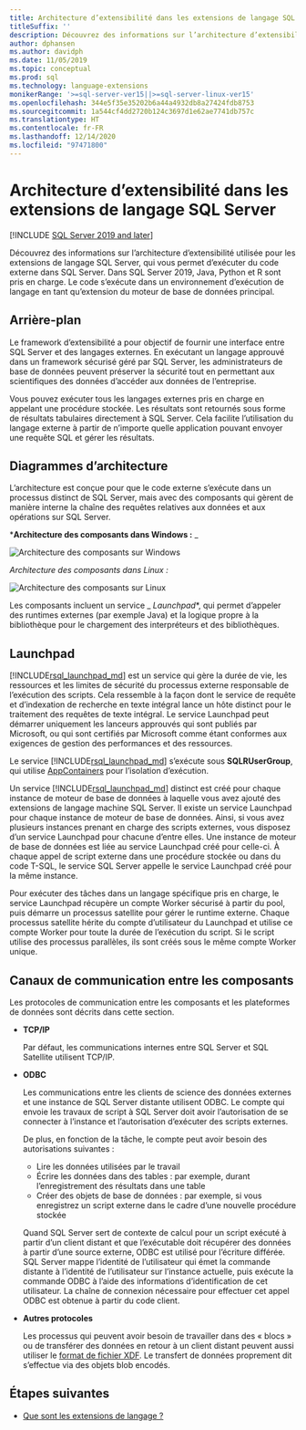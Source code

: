 ```yaml
---
title: Architecture d’extensibilité dans les extensions de langage SQL Server
titleSuffix: ''
description: Découvrez des informations sur l’architecture d’extensibilité utilisée pour les extensions de langage SQL Server, qui vous permet d’exécuter du code externe dans SQL Server. Dans SQL Server 2019, Java, Python et R sont pris en charge. Le code s’exécute dans un environnement d’exécution de langage en tant qu’extension du moteur de base de données principal.
author: dphansen
ms.author: davidph
ms.date: 11/05/2019
ms.topic: conceptual
ms.prod: sql
ms.technology: language-extensions
monikerRange: '>=sql-server-ver15||>=sql-server-linux-ver15'
ms.openlocfilehash: 344e5f35e35202b6a44a4932db8a27424fdb8753
ms.sourcegitcommit: 1a544cf4dd2720b124c3697d1e62ae7741db757c
ms.translationtype: HT
ms.contentlocale: fr-FR
ms.lasthandoff: 12/14/2020
ms.locfileid: "97471800"
---
```

# <a name="extensibility-architecture-in-sql-server-language-extensions"></a>Architecture d’extensibilité dans les extensions de langage SQL Server

[!INCLUDE [SQL Server 2019 and later](../../includes/applies-to-version/sqlserver2019.md)]

Découvrez des informations sur l’architecture d’extensibilité utilisée pour les extensions de langage SQL Server, qui vous permet d’exécuter du code externe dans SQL Server. Dans SQL Server 2019, Java, Python et R sont pris en charge. Le code s’exécute dans un environnement d’exécution de langage en tant qu’extension du moteur de base de données principal.

## <a name="background"></a>Arrière-plan

Le framework d’extensibilité a pour objectif de fournir une interface entre SQL Server et des langages externes. En exécutant un langage approuvé dans un framework sécurisé géré par SQL Server, les administrateurs de base de données peuvent préserver la sécurité tout en permettant aux scientifiques des données d’accéder aux données de l’entreprise.

<!-- We need to get a diagram like the one below.
The following diagram visually describes opportunities and benefits of the extensible architecture.

  ![Goals of integration with SQL Server](../media/ml-service-value-add.png "Machine Learning Services Value Add")
-->

Vous pouvez exécuter tous les langages externes pris en charge en appelant une procédure stockée. Les résultats sont retournés sous forme de résultats tabulaires directement à SQL Server. Cela facilite l’utilisation du langage externe à partir de n’importe quelle application pouvant envoyer une requête SQL et gérer les résultats.

## <a name="architecture-diagrams"></a>Diagrammes d’architecture

L’architecture est conçue pour que le code externe s’exécute dans un processus distinct de SQL Server, mais avec des composants qui gèrent de manière interne la chaîne des requêtes relatives aux données et aux opérations sur SQL Server. 
  
  ***Architecture des composants dans Windows :** _

  ![Architecture des composants sur Windows](../media/generic-architecture-windows.png "Architecture des composants sur Windows")
  
  _*_Architecture des composants dans Linux :_*_
  
  ![Architecture des composants sur Linux](../media/generic-architecture-linux.png "Architecture des composants sur Windows/Linux")
  
Les composants incluent un service _ *Launchpad**, qui permet d’appeler des runtimes externes (par exemple Java) et la logique propre à la bibliothèque pour le chargement des interpréteurs et des bibliothèques.

<a name="launchpad"></a>

## <a name="launchpad"></a>Launchpad

[!INCLUDE[rsql_launchpad_md](../../includes/rsql-launchpad-md.md)] est un service qui gère la durée de vie, les ressources et les limites de sécurité du processus externe responsable de l’exécution des scripts. Cela ressemble à la façon dont le service de requête et d’indexation de recherche en texte intégral lance un hôte distinct pour le traitement des requêtes de texte intégral. Le service Launchpad peut démarrer uniquement les lanceurs approuvés qui sont publiés par Microsoft, ou qui sont certifiés par Microsoft comme étant conformes aux exigences de gestion des performances et des ressources.

Le service [!INCLUDE[rsql_launchpad_md](../../includes/rsql-launchpad-md.md)] s’exécute sous **SQLRUserGroup**, qui utilise [AppContainers](/windows/desktop/secauthz/appcontainer-isolation) pour l’isolation d’exécution.

Un service [!INCLUDE[rsql_launchpad_md](../../includes/rsql-launchpad-md.md)] distinct est créé pour chaque instance de moteur de base de données à laquelle vous avez ajouté des extensions de langage machine SQL Server. Il existe un service Launchpad pour chaque instance de moteur de base de données. Ainsi, si vous avez plusieurs instances prenant en charge des scripts externes, vous disposez d’un service Launchpad pour chacune d’entre elles. Une instance de moteur de base de données est liée au service Launchpad créé pour celle-ci. À chaque appel de script externe dans une procédure stockée ou dans du code T-SQL, le service SQL Server appelle le service Launchpad créé pour la même instance.

Pour exécuter des tâches dans un langage spécifique pris en charge, le service Launchpad récupère un compte Worker sécurisé à partir du pool, puis démarre un processus satellite pour gérer le runtime externe. Chaque processus satellite hérite du compte d’utilisateur du Launchpad et utilise ce compte Worker pour toute la durée de l’exécution du script. Si le script utilise des processus parallèles, ils sont créés sous le même compte Worker unique.

## <a name="communication-channels-between-components"></a>Canaux de communication entre les composants

Les protocoles de communication entre les composants et les plateformes de données sont décrits dans cette section.

+ **TCP/IP**

  Par défaut, les communications internes entre SQL Server et SQL Satellite utilisent TCP/IP.

+ **ODBC**

  Les communications entre les clients de science des données externes et une instance de SQL Server distante utilisent ODBC. Le compte qui envoie les travaux de script à SQL Server doit avoir l’autorisation de se connecter à l’instance et l’autorisation d’exécuter des scripts externes.

  De plus, en fonction de la tâche, le compte peut avoir besoin des autorisations suivantes :

  + Lire les données utilisées par le travail
  + Écrire les données dans des tables : par exemple, durant l’enregistrement des résultats dans une table
  + Créer des objets de base de données : par exemple, si vous enregistrez un script externe dans le cadre d’une nouvelle procédure stockée

  Quand SQL Server sert de contexte de calcul pour un script exécuté à partir d’un client distant et que l’exécutable doit récupérer des données à partir d’une source externe, ODBC est utilisé pour l’écriture différée. SQL Server mappe l’identité de l’utilisateur qui émet la commande distante à l’identité de l’utilisateur sur l’instance actuelle, puis exécute la commande ODBC à l’aide des informations d’identification de cet utilisateur. La chaîne de connexion nécessaire pour effectuer cet appel ODBC est obtenue à partir du code client.

+ **Autres protocoles**

  Les processus qui peuvent avoir besoin de travailler dans des « blocs » ou de transférer des données en retour à un client distant peuvent aussi utiliser le [format de fichier XDF](/machine-learning-server/r/concept-what-is-xdf). Le transfert de données proprement dit s’effectue via des objets blob encodés.

## <a name="next-steps"></a>Étapes suivantes

+ [Que sont les extensions de langage ?](../language-extensions-overview.md)